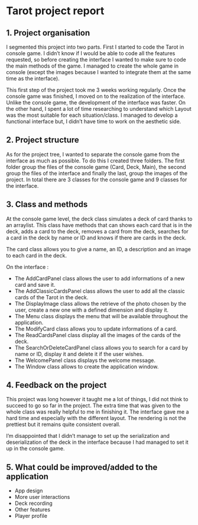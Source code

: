 # Tarot project report

## 1. Project organisation 

I segmented this project into two parts. First I started to code the Tarot in console game. I didn’t know if I would be able to code all the features requested, so before creating the interface I wanted to make sure to code the main methods of the game. I managed to create the whole game in console (except the images because I wanted to integrate them at the same time as the interface). 

This first step of the project took me 3 weeks working regularly. Once the console game was finished, I moved on to the realization of the interface. Unlike the console game, the development of the interface was faster. On the other hand, I spent a lot of time researching to understand which Layout was the most suitable for each situation/class. I managed to develop a functional interface but, I didn’t have time to work on the aesthetic side.

## 2. Project structure

As for the project tree, I wanted to separate the console game from the interface as much as possible. To do this I created three folders. The first folder group the files of the console game (Card, Deck, Main), the second group the files of the interface and finally the last, group the images of the project. In total there are 3 classes for the console game and 9 classes for the interface.

## 3. Class and methods

At the console game level, the deck class simulates a deck of card thanks to an arraylist. This class have methods that can shows each card that is in the deck, adds a card to the deck, removes a card from the deck, searches for a card in the deck by name or ID and knows if there are cards in the deck.

The card class allows you to give a name, an ID, a description and an image to each card in the deck.

On the interface :
* The AddCardPanel class allows the user to add informations of a new card and save it.
* The AddClassicCardsPanel class allows the user to add all the classic cards of the Tarot in the deck.
* The DisplayImage class allows the retrieve of the photo chosen by the user, create a new one with a defined dimension and display it.
* The Menu class displays the menu that will be available throughout the application.
* The ModifyCard class allows you to update informations of a card.
* The ReadCardsPanel class display all the images of the cards of the deck.
* The SearchOrDeleteCardPanel class allows you to search for a card by name or ID, display it and delete it if the user wishes.
* The WelcomePanel class displays the welcome message.
* The Window class allows to create the application window.

## 4.  Feedback on the project

This project was long however it taught me a lot of things, I did not think to succeed to go so far in the project. The extra time that was given to the whole class was really helpful to me in finishing it. The interface gave me a hard time and especially with the different layout. The rendering is not the prettiest but it remains quite consistent overall.

I’m disappointed that I didn’t manage to set up the serialization and deserialization of the deck in the interface because I had managed to set it up in the console game.

## 5.  What could be improved/added to the application

* App design
* More user interactions
* Deck recording
* Other features
* Player profile
 
